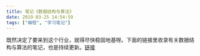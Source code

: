 ```yaml
---
title: 笔记《数据结构与算法》
date: 2019-03-25 14:54:59
tags: ["编程", "学习笔记"]
---
```


既然决定了要来到这个行业，就得尽快稳固地基呀。下面的链接里收录有关数据结构与算法的笔记，也是持续更新。[链接](https://data-structure-and-algorithm.gitbook.io)
